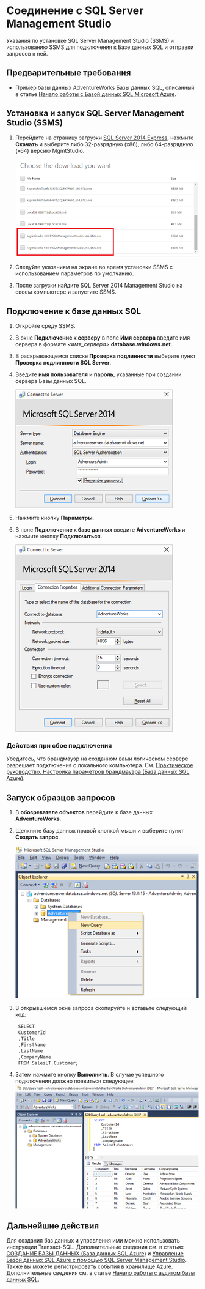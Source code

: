 <properties
	pageTitle="Подключение к базе данных SQL Azure с помощью среды SSMS" metaKeywords=""
	description="Узнайте, как подключиться к базе данных SQL Azure с помощью среды SSMS."
	services="sql-database"
	documentationCenter=""
	authors="sidneyh" 
	manager="jhubbard" 
	editor="" />

<tags
	ms.service="sql-database"
	ms.workload="data-management"
	ms.tgt_pltfrm="na"
	ms.devlang="na"
	ms.topic="get-started-article" 
	ms.date="07/15/2015"
	ms.author="sidneyh" />

# Соединение с SQL Server Management Studio

Указания по установке SQL Server Management Studio (SSMS) и использованию SSMS для подключения к Базе данных SQL и отправки запросов к ней.

## Предварительные требования
* Пример базы данных AdventureWorks Базы данных SQL, описанный в статье [Начало работы с Базой данных SQL Microsoft Azure](sql-database-get-started.md).

## Установка и запуск SQL Server Management Studio (SSMS)
1. Перейдите на страницу загрузки [SQL Server 2014 Express](http://www.microsoft.com/download/details.aspx?id=42299), нажмите **Скачать** и выберите либо 32-разрядную (x86), либо 64-разрядную (x64) версию MgmtStudio.

	![MgtmtStudio32BIT или MgmtStudio64BIT][1]
2.	Следуйте указаниям на экране во время установки SSMS с использованием параметров по умолчанию.
3.	После загрузки найдите SQL Server 2014 Management Studio на своем компьютере и запустите SSMS.


## Подключение к базе данных SQL
1. Откройте среду SSMS.
2. В окне **Подключение к серверу** в поле **Имя сервера** введите имя сервера в формате *&lt;имя\_сервера>*.**database.windows.net**.
3. В раскрывающемся списке **Проверка подлинности** выберите пункт **Проверка подлинности SQL Server**.
4. Введите **имя пользователя** и **пароль**, указанные при создании сервера Базы данных SQL.

	![Диалоговое окно подключения к серверу][2]
5. Нажмите кнопку **Параметры**.
6. В поле **Подключение к базе данных** введите **AdventureWorks** и нажмите кнопку **Подключиться**.

	![Подключение к базе данных][3]

### Действия при сбое подключения
Убедитесь, что брандмауэр на созданном вами логическом сервере разрешает подключения с локального компьютера. См. [Практическое руководство. Настройка параметров брандмауэра (База данных SQL Azure)](https://msdn.microsoft.com/library/azure/jj553530.aspx).

## Запуск образцов запросов

1. В **обозревателе объектов** перейдите к базе данных **AdventureWorks**.
2. Щелкните базу данных правой кнопкой мыши и выберите пункт **Создать запрос**.

	![Новый запрос][4]
3. В открывшемся окне запроса скопируйте и вставьте следующий код:

		SELECT 
		CustomerId
		,Title
		,FirstName
		,LastName
		,CompanyName
		FROM SalesLT.Customer;

4. Затем нажмите кнопку **Выполнить**. В случае успешного подключения должно появиться следующее: ![Успешное выполнение][5]


## Дальнейшие действия
Для создания баз данных и управления ими можно использовать инструкции Transact-SQL. Дополнительные сведения см. в статьях [СОЗДАНИЕ БАЗЫ ДАННЫХ (База данных SQL Azure)](https://msdn.microsoft.com/library/dn268335.aspx) и [Управление Базой данных SQL Azure с помощью SQL Server Management Studio](sql-database-manage-azure-ssms.md). Также вы можете регистрировать события в хранилище Azure. Дополнительные сведения см. в статье [Начало работы с аудитом базы данных SQL](sql-database-auditing-get-started.md).

<!--Image references-->

[1]: ./media/sql-database-connect-to-database/1-download.png
[2]: ./media/sql-database-connect-to-database/2-connect.png
[3]: ./media/sql-database-connect-to-database/3-connect-to-database.png
[4]: ./media/sql-database-connect-to-database/4-run-query.png
[5]: ./media/sql-database-connect-to-database/5-success.png
 

<!---HONumber=August15_HO6-->